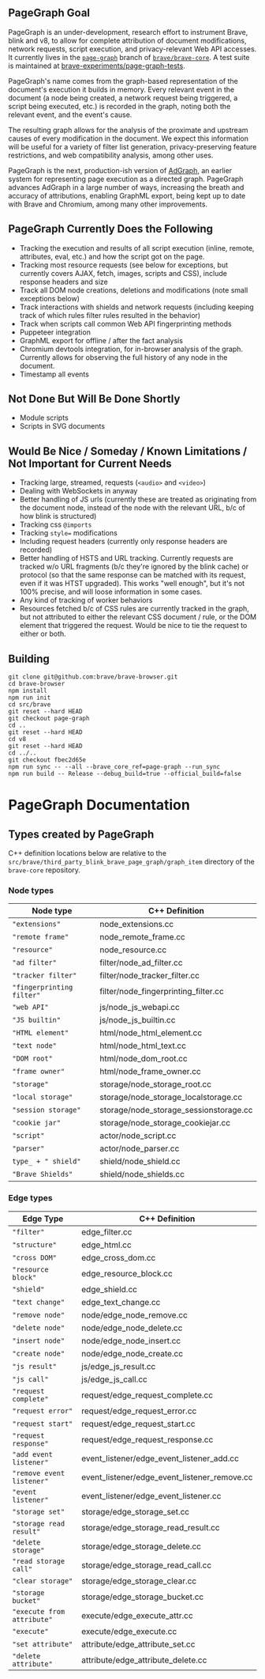 PageGraph Goal
---
PageGraph is an under-development, research effort to instrument Brave, blink and v8, to allow for complete attribution of document modifications, network requests, script execution, and privacy-relevant Web API accesses.
It currently lives in the [`page-graph`](https://github.com/brave/brave-core/tree/page-graph/) branch of [`brave/brave-core`](https://github.com/brave/brave-core).  A test suite is maintained at [brave-experiments/page-graph-tests](https://github.com/brave-experiments/page-graph-tests).

PageGraph's name comes from the graph-based representation of the document's execution it builds in memory.  Every relevant event in the document (a node being created, a network request being triggered, a script being executed, etc.) is recorded in the graph, noting both the relevant event, and the event's cause.

The resulting graph allows for the analysis of the proximate and upstream causes of every modification in the document. We expect this information will be useful for a variety of filter list generation, privacy-preserving feature restrictions, and web compatibility analysis, among other uses.

PageGraph is the next, production-ish version of [AdGraph](https://arxiv.org/abs/1805.09155), an earlier system for representing page execution as a directed graph.  PageGraph advances AdGraph in a large number of ways, increasing the breath and accuracy of attributions, enabling GraphML export, being kept up to date with Brave and Chromium, among many other improvements. 

PageGraph Currently Does the Following
---
* Tracking the execution and results of all script execution (inline, remote, attributes, eval, etc.) and how the script got on the page.
* Tracking most resource requests (see below for exceptions, but currently covers AJAX, fetch, images, scripts and CSS), include response headers and size
* Track all DOM node creations, deletions and modifications (note small exceptions below)
* Track interactions with shields and network requests (including keeping track of which rules filter rules resulted in the behavior)
* Track when scripts call common Web API fingerprinting methods
* Puppeteer integration
* GraphML export for offline / after the fact analysis
* Chromium devtools integration, for in-browser analysis of the graph.  Currently allows for observing the full history of any node in the document.
* Timestamp all events

Not Done But Will Be Done Shortly
---
* Module scripts
* Scripts in SVG documents

Would Be Nice / Someday / Known Limitations / Not Important for Current Needs
---
* Tracking large, streamed, requests (`<audio>` and `<video>`)
* Dealing with WebSockets in anyway
* Better handling of JS urls (currently these are treated as originating from the document node, instead of the node with the relevant URL, b/c of how blink is structured)
* Tracking css `@imports`
* Tracking `style=` modifications
* Including request headers (currently only response headers are recorded)
* Better handling of HSTS and URL tracking. Currently requests are tracked w/o URL fragments (b/c they're ignored by the blink cache) or protocol (so that the same response can be matched with its request, even if it was HTST upgraded).  This works "well enough", but it's not 100% precise, and will loose information in some cases.
* Any kind of tracking of worker behaviors
* Resources fetched b/c of CSS rules are currently tracked in the graph, but not attributed to either the relevant CSS document / rule, or the DOM element that triggered the request.  Would be nice to tie the request to either or both.

Building
---
```
git clone git@github.com:brave/brave-browser.git
cd brave-browser
npm install
npm run init
cd src/brave
git reset --hard HEAD
git checkout page-graph
cd ..
git reset --hard HEAD
cd v8
git reset --hard HEAD
cd ../..
git checkout fbec2d65e
npm run sync -- --all --brave_core_ref=page-graph --run_sync
npm run build -- Release --debug_build=true --official_build=false
```

# PageGraph Documentation
## Types created by PageGraph
C++ definition locations below are relative to the `src/brave/third_party_blink_brave_page_graph/graph_item` directory of the `brave-core` repository.
### Node types

| Node type                 | C++ Definition                          |
|---------------------------|-----------------------------------------|
| `"extensions"`            | node_extensions.cc                      |
| `"remote frame"`          | node_remote_frame.cc                    |
| `"resource"`              | node_resource.cc                        |
| `"ad filter"`             | filter/node_ad_filter.cc                |
| `"tracker filter"`        | filter/node_tracker_filter.cc           |
| `"fingerprinting filter"` | filter/node_fingerprinting_filter.cc    |
| `"web API"`               | js/node_js_webapi.cc                    |
| `"JS builtin"`            | js/node_js_builtin.cc                   |
| `"HTML element"`          | html/node_html_element.cc               |
| `"text node"`             | html/node_html_text.cc                  |
| `"DOM root"`              | html/node_dom_root.cc                   |
| `"frame owner"`           | html/node_frame_owner.cc                |
| `"storage"`               | storage/node_storage_root.cc            |
| `"local storage"`         | storage/node_storage_localstorage.cc    |
| `"session storage"`       | storage/node_storage_sessionstorage.cc  |
| `"cookie jar"`            | storage/node_storage_cookiejar.cc       |
| `"script"`                | actor/node_script.cc                    |
| `"parser"`                | actor/node_parser.cc                    |
| `type_ + " shield"`       | shield/node_shield.cc                   |
| `"Brave Shields"`         | shield/node_shields.cc                  |

### Edge types

| Edge Type                  | C++ Definition                               |
|----------------------------|----------------------------------------------|
| `"filter"`                 | edge_filter.cc                               |
| `"structure"`              | edge_html.cc                                 |
| `"cross DOM"`              | edge_cross_dom.cc                            |
| `"resource block"`         | edge_resource_block.cc                       |
| `"shield"`                 | edge_shield.cc                               |
| `"text change"`            | edge_text_change.cc                          |
| `"remove node"`            | node/edge_node_remove.cc                     |
| `"delete node"`            | node/edge_node_delete.cc                     |
| `"insert node"`            | node/edge_node_insert.cc                     |
| `"create node"`            | node/edge_node_create.cc                     |
| `"js result"`              | js/edge_js_result.cc                         |
| `"js call"`                | js/edge_js_call.cc                           |
| `"request complete"`       | request/edge_request_complete.cc             |
| `"request error"`          | request/edge_request_error.cc                |
| `"request start"`          | request/edge_request_start.cc                |
| `"request response"`       | request/edge_request_response.cc             |
| `"add event listener"`     | event_listener/edge_event_listener_add.cc    |
| `"remove event listener"`  | event_listener/edge_event_listener_remove.cc |
| `"event listener"`         | event_listener/edge_event_listener.cc        |
| `"storage set"`            | storage/edge_storage_set.cc                  |
| `"storage read result"`    | storage/edge_storage_read_result.cc          |
| `"delete storage"`         | storage/edge_storage_delete.cc               |
| `"read storage call"`      | storage/edge_storage_read_call.cc            |
| `"clear storage"`          | storage/edge_storage_clear.cc                |
| `"storage bucket"`         | storage/edge_storage_bucket.cc               |
| `"execute from attribute"` | execute/edge_execute_attr.cc                 |
| `"execute"`                | execute/edge_execute.cc                      |
| `"set attribute"`          | attribute/edge_attribute_set.cc              |
| `"delete attribute"`       | attribute/edge_attribute_delete.cc           |
